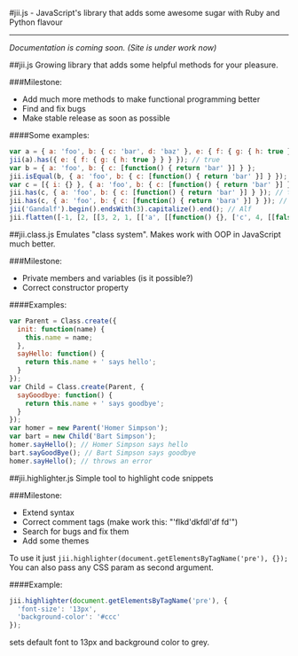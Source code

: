 #jii.js - JavaScript's library that adds some awesome sugar with Ruby and Python flavour
________________________________________________________________________________________

*Documentation is coming soon. (Site is under work now)*

##jii.js
Growing library that adds some helpful methods for your pleasure.

###Milestone:
- Add much more methods to make functional programming better
- Find and fix bugs
- Make stable release as soon as possible

####Some examples:
```javascript
var a = { a: 'foo', b: { c: 'bar', d: 'baz' }, e: { f: { g: { h: true } } } };
jii(a).has({ e: { f: { g: { h: true } } } }); // true
var b = { a: 'foo', b: { c: [function() { return 'bar' }] } };
jii.isEqual(b, { a: 'foo', b: { c: [function() { return 'bar' }] } }); // true
var c = [{ i: {} }, { a: 'foo', b: { c: [function() { return 'bar' }] } }, ['foo', 'bar', 'baz']];
jii.has(c, { a: 'foo', b: { c: [function() { return 'bar' }] } }); // true
jii.has(c, { a: 'foo', b: { c: [function() { return 'bara' }] } }); // false
jii('Gandalf').begin().endsWith(3).capitalize().end(); // Alf
jii.flatten([-1, [2, [[3, 2, 1, [['a', [[function() {}, ['c', 4, [[false, [['c', ['r', 'd']]], 'b', ]]], 3]]], 2], 34], 'e'], 3], true])
```

##jii.class.js
Emulates "class system". Makes work with OOP in JavaScript much better.

###Milestone:
- Private members and variables (is it possible?)
- Correct constructor property

####Examples:
```javascript
var Parent = Class.create({
  init: function(name) {
    this.name = name;
  },
  sayHello: function() {
    return this.name + ' says hello';
  }
});
var Child = Class.create(Parent, {
  sayGoodbye: function() {
    return this.name + ' says goodbye';
  }
});
var homer = new Parent('Homer Simpson');
var bart = new Child('Bart Simpson');
homer.sayHello(); // Homer Simpson says hello
bart.sayGoodBye(); // Bart Simpson says goodbye
homer.sayHello(); // throws an error
```

##jii.highlighter.js
Simple tool to highlight code snippets

###Milestone:
- Extend syntax
- Correct comment tags (make work this: "'flkd\'dkfdl\'df fd'")
- Search for bugs and fix them
- Add some themes

To use it just `jii.highlighter(document.getElementsByTagName('pre'), {});`
You can also pass any CSS param as second argument.

####Example:
```javascript
jii.highlighter(document.getElementsByTagName('pre'), {
  'font-size': '13px',
  'background-color': '#ccc'
});
```
sets default font to 13px and background color to grey.